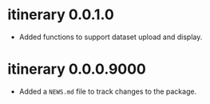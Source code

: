 # itinerary 0.0.1.0

* Added functions to support dataset upload and display.

# itinerary 0.0.0.9000

* Added a `NEWS.md` file to track changes to the package.
